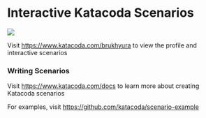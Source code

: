 # Interactive Katacoda Scenarios

[![](http://shields.katacoda.com/katacoda/brukhyura/count.svg)](https://www.katacoda.com/brukhyura "Get your profile on Katacoda.com")

Visit https://www.katacoda.com/brukhyura to view the profile and interactive scenarios

### Writing Scenarios
Visit https://www.katacoda.com/docs to learn more about creating Katacoda scenarios

For examples, visit https://github.com/katacoda/scenario-example
